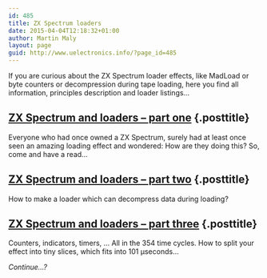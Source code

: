 ```yaml
---
id: 485
title: ZX Spectrum loaders
date: 2015-04-04T12:18:32+01:00
author: Martin Maly
layout: page
guid: http://www.uelectronics.info/?page_id=485
---
```

If you are curious about the ZX Spectrum loader effects, like MadLoad or byte counters or decompression during tape loading, here you find all information, principles description and loader listings&#8230;

## <a class="entry-title" title="ZX Spectrum and loaders – part one" href="https://www.uelectronics.info/2015/03/21/zx-spectrum-and-loaders-part-one/" rel="bookmark">ZX Spectrum and loaders – part one</a> {.posttitle}

Everyone who had once owned a ZX Spectrum, surely had at least once seen an amazing loading effect and wondered: How are they doing this? So, come and have a read…

## <a class="entry-title" title="ZX Spectrum and loaders – part two" href="https://www.uelectronics.info/2015/03/24/zx-spectrum-and-loaders-part-two/" rel="bookmark">ZX Spectrum and loaders – part two</a> {.posttitle}

How to make a loader which can decompress data during loading?

## <a class="entry-title" title="ZX Spectrum and loaders – part three" href="https://www.uelectronics.info/2015/03/27/zx-spectrum-and-loaders-part-three/" rel="bookmark">ZX Spectrum and loaders – part three</a> {.posttitle}

Counters, indicators, timers, &#8230; All in the 354 time cycles. How to split your effect into tiny slices, which fits into 101 µseconds&#8230;

_Continue&#8230;?_